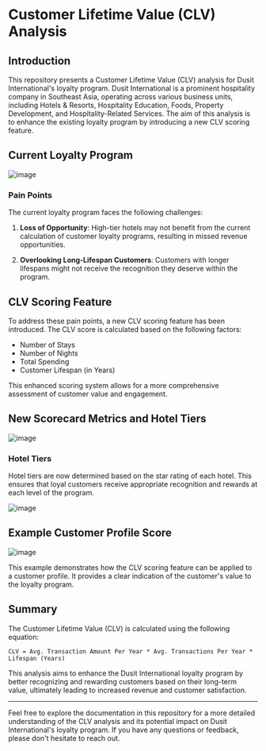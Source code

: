 # Customer Lifetime Value (CLV) Analysis

## Introduction

This repository presents a Customer Lifetime Value (CLV) analysis for Dusit International's loyalty program. Dusit International is a prominent hospitality company in Southeast Asia, operating across various business units, including Hotels & Resorts, Hospitality Education, Foods, Property Development, and Hospitality-Related Services. The aim of this analysis is to enhance the existing loyalty program by introducing a new CLV scoring feature.

## Current Loyalty Program

![image](https://github.com/Toeyeses/MADT8101_Customer_Analytics/assets/128026055/92993028-52df-4750-b3c7-4c915c302b80)


### Pain Points

The current loyalty program faces the following challenges:

1. **Loss of Opportunity**: High-tier hotels may not benefit from the current calculation of customer loyalty programs, resulting in missed revenue opportunities.

2. **Overlooking Long-Lifespan Customers**: Customers with longer lifespans might not receive the recognition they deserve within the program.

## CLV Scoring Feature

To address these pain points, a new CLV scoring feature has been introduced. The CLV score is calculated based on the following factors:

- Number of Stays
- Number of Nights
- Total Spending
- Customer Lifespan (in Years)

This enhanced scoring system allows for a more comprehensive assessment of customer value and engagement.

## New Scorecard Metrics and Hotel Tiers

![image](https://github.com/Toeyeses/MADT8101_Customer_Analytics/assets/128026055/fbe26b5e-8d68-4f46-96be-5d8f19c294fd)


### Hotel Tiers

Hotel tiers are now determined based on the star rating of each hotel. This ensures that loyal customers receive appropriate recognition and rewards at each level of the program.

![image](https://github.com/Toeyeses/MADT8101_Customer_Analytics/assets/128026055/6c6eecca-2abe-4a40-99e6-75b5458ff563)


## Example Customer Profile Score

![image](https://github.com/Toeyeses/MADT8101_Customer_Analytics/assets/128026055/126fd6f4-b783-40b0-90a4-88561af59fff)


This example demonstrates how the CLV scoring feature can be applied to a customer profile. It provides a clear indication of the customer's value to the loyalty program.

## Summary

The Customer Lifetime Value (CLV) is calculated using the following equation:

```
CLV = Avg. Transaction Amount Per Year * Avg. Transactions Per Year * Lifespan (Years)
```

This analysis aims to enhance the Dusit International loyalty program by better recognizing and rewarding customers based on their long-term value, ultimately leading to increased revenue and customer satisfaction.

---

Feel free to explore the documentation in this repository for a more detailed understanding of the CLV analysis and its potential impact on Dusit International's loyalty program. If you have any questions or feedback, please don't hesitate to reach out.
